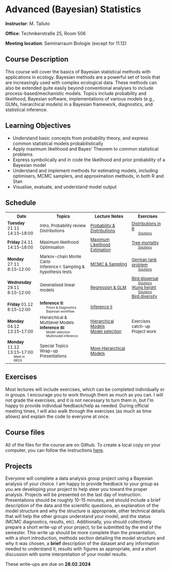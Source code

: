 <style>
	td p {margin: 0px;}
	.soln {margin: 0px 20px; font-size: x-small}
	table {font-size: small;}
</style>

# Advanced (Bayesian) Statistics
**Instructor**: M. Talluto

**Office**: Technikerstraße 25, Room 506

**Meeting location**:  Seminarraum Biologie (except for 11.12)


## Course Description

This course will cover the basics of Bayesian statistical methods with applications in ecology. Bayesian methods are a powerful set of tools that are increasingly used with complex ecological data. These methods can also be extended quite easily beyond conventional analyses to include process-based/mechanistic models. Topics include probability and likelihood, Bayesian software, implementations of various models (e.g., GLMs, hierarchical models) in a Bayesian framework, diagnostics, and statistical inference.

## Learning Objectives

* Understand basic concepts from probability theory, and express common statistical models probabilistically
* Apply maximum likelihood and Bayes' Theorem to common statistical problems
* Express symbolically and in code the likelihood and prior probability of a Bayesian model
* Understand and implement methods for estimating models, including optimisers, MCMC samplers, and approximation methods, in both R and Stan
* Visualise, evaluate, and understand model output


## Schedule

<table>
	<tr>
		<th> Date </th> <th> Topics </th> <th> Lecture Notes </th> <th> Exercises </th>
	</tr>
	<tr>
		<td>
			<p><b>Tuesday</b> 21.11</p>
			<p>14:15–18:00</p>
		</td>
		<td>
			<p>Intro, Probability review</p>
			<p>Distributions</p>
		</td>
		<td><a href="lec/1_probability">Probability & Distributions</a></td>
		<td>
			<p><a href = "ex/ex1_distributions">Distributions in R</a></p>
			<p class = "soln"><a href = "ex/soln1_distributions.html">Solutions</a></p>
		</td>
	</tr>
	<tr>
		<td>
			<p><b>Friday</b> 24.11</p>
			<p>14:15–18:00</p>
		</td>
		<td>
			<p>Maximum likelihood</p>
			<p>Optimisation</p>
		</td>
		<td><a href="lec/2_mle">Maximum Likelihood Estimation</a></td>
		<td>
			<p><a href = "ex/ex2_tree.html">Tree mortality</a></p>
			<p class = "soln"><a href = "ex/soln2_tree.html">Solutions</a></p>
		</td>
	</tr>
	<tr>
		<td>
			<p><b>Monday</b> 27.11</p>
			<p>8:15–12:00</p>
		</td>
		<td>
			<p>Markov-chain Monte Carlo</p>
			<p>Inference I: Sampling &amp; hypothesis tests</p>
		</td>
		<td><a href="lec/3_mcmc">MCMC & Sampling</a></td>
		<td>
			<p><a href = "ex/ex3_tank">German tank problem</a></p>
			<p class = "soln"><a href = "ex/soln3_tank.html">Solutions</a></p>
		</td>
	</tr>
	<tr>
		<td>
			<p><b>Wednesday</b> 29.11</p>
			<p>8:15–12:00</p>
		</td>
		<td>
			<p>Generalised linear models</p>
		</td>
		<td>
			<p><a href="lec/4_regression">Regression &amp; GLM</a></p>
		</td>
		<td>
			<p class = "ex"><a href = "ex/ex4_birddisp.html">Bird dispersal</a></p>
				<p class = "soln"><a href = "ex/soln4_birddisp.html">Solutions</a></p>
			<p class = "ex"><a href = "ex/ex5_kung.html">!Kung height</a></p>
				<p class = "soln"><a href = "ex/soln">Solutions</a></p>
			<p class = "ex"><a href = "ex/ex6_birddiv_glm.html">Bird diversity</a></p>
		</td>
	</tr>
	<tr>
		<td>
			<p><b>Friday</b> 01.12</p>
			<p>8:15–12:00</p>
		</td>
		<td>
			<p><b>Inference II:</b></p>
				<p class = "soln">Priors & Diagnostics</p>
				<p class = "soln">Bayesian workflow</p>
		</td>
		<td>
			<p><a href="lec/5_inference_ii">Inference II</a></p>
		</td>
		<td>
			<p class = "ex"><a href = "ex/"></a></p>
			<!--<p class = "soln"><a href = "ex/soln">Solutions</a></p>-->
		</td>
	</tr>
	<tr>
 		<td>
			<p><b>Monday</b> 04.12</p>
			<p>13:15–17:00</p>
		</td>
		<td>
			<p>Hierarchical &amp; Multilevel Models</p>
			<p><b>Inference III:</b></p>
				<p class = "soln">Model selection</p>
				<p class = "soln">Multimodel inference</p>
		</td>
		<td>
			<p><a href="lec/6_hm">Hierarchical Models</a></p>
			<a href="7_model_selection">Model selection</a>
		</td>
		<td>
			<p>Exercises catch-up</p>
			<p>Project work</p>
		</td>
	</tr>
 	<tr>
		<td>
			<p><b>Monday</b> 11.12</p>
			<p>13:15–17:00</p>
			<p class = "soln">Meet in RR19</p>
		</td>
		<td>
			<p>Special Topics</p>
			<p>Wrap-up</p>
			<p>Presentations</p>
		</td>
		<td>
			<a href="8_more_hm">More Hierarchical Models</a>
		</td>
		<td></td>
	</tr>
</table>

## Exercises
Most lectures will include exercises, which can be completed individually or in groups. I encourage you to work through them as much as you can. I will not grade the exercises, and it is not necessary to turn them in, but I'm happy to provide individual feedback/help as needed. During official meeting times, I will also walk through the exercises (as much as time allows) and explain the code to everyone at once.

## Course files
All of the files for the course are on Github. To create a local copy on your computer, you can follow the instructions [here](https://github.com/mtalluto/vu_advstats_students).

## Projects
Everyone will complete a data analysis group project using a Bayesian analysis of your choice. I am happy to provide feedback to your group as you are developing your project to help steer you toward the proper analysis. Projects will be presented on the last day of instruction. Presentations should be roughly 10-15 minutes, and should include a brief description of the data and the scientific questions, an explanation of the model structure and why the structure is appropriate, other technical details that will help the other groups understand your model, and the status (MCMC diagnostics, results, etc). Additionally, you should collectively prepare a short write-up of your project, to be submitted by the end of the semester. This write up should be more complete than the presentation, with a short introduction, methods section detailing the model structure and why it was chosen, a **brief** description of the dataset and any information needed to understand it, results with figures as appropriate, and a short discussion with some interpretation of your model results.

These write-ups are due on **28.02.2024**